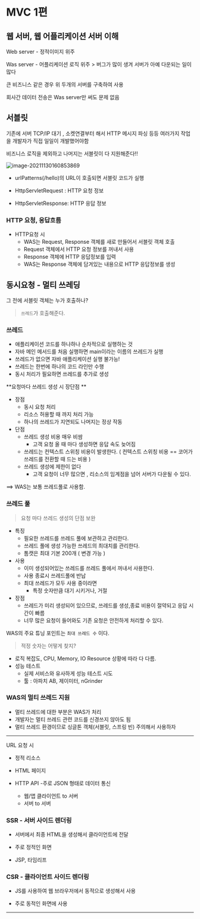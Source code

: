 

# MVC 1편

## 웹 서버, 웹 어플리케이션 서버 이해 

Web server - 정적이미지 위주

Was server - 어플리케이션 로직 위주 > 버그가 많이 생겨 서버가 아예 다운되는 일이 많다



큰 비즈니스 같은 경우 위 두개의 서버를 구축하여 사용

회사간 데이터 전송은 Was server만 써도 문제 없음



## 서블릿

기존에 서버 TCP/IP 대기 , 소켓연결부터 해서 HTTP 메시지 파싱 등등 여러가지 작업을 개발자가 직접 일일이 개발했어야함

비즈니스 로직을 제외하고 나머지는 서블릿이 다 지원해준다!!



![image-20211130160853869](https://user-images.githubusercontent.com/82758364/144242897-a04fb4b4-f1c1-4dfe-b7a3-e7b638bc107f.png)

* urlPatterns(/hello)의 URL이 호출되면 서블릿 코드가 실행

* HttpServletRequest : HTTP 요청 정보
* HttpServletResponse: HTTP 응답 정보



### HTTP 요청, 응답흐름

* HTTP요청 시
  * WAS는  Request, Response 객체를 새로 만들어서 서블릿 객체 호출
  * Request 객체에서 HTTP 요청 정보를 꺼내서 사용
  * Response 객체에 HTTP 응답정보를 입력
  * WAS는  Response 객체에 담겨있는 내용으로 HTTP 응답정보를 생성



## 동시요청 - 멀티 쓰레딩

 그 전에 서블릿 객체는 누가 호출하나?

> `쓰레드`가 호출해준다.

### 쓰레드

* 애플리케이션 코드를 하나하나 순차적으로 실행하는 것
* 자바 메인 메서드를 처음 실행하면 main이라는 이름의 쓰레드가 실행
* 쓰레드가 없으면 자바 애플리케이션 실행 불가능!
* 쓰레드는 한번에 하나의 코드 라인만 수행
* 동시 처리가 필요하면 쓰레드를 추가로 생성



**요청마다 쓰레드 생성 시 장단점 **

* 장점
  * 동시 요청 처리
  * 리소스 허용할 때 까지 처리 가능
  * 하나의 쓰레드가 지연되도 나머지는 정상 작동
* 단점
  * 쓰레드 생성 비용 매우 비쌈
    * 고객 요청 올 때 마다 생성하면 응답 속도 늦어짐 
  * 쓰레드는 컨텍스트 스위칭 비용이 발생한다. ( 컨텍스트 스위칭 비용 == 코어가 쓰레드를 전환할 때 드는 비용 )
  * 쓰레드 생성에 제한이 없다
    * 고객 요청이 너무 많으면 , 리소스의 임계점을 넘어 서버가 다운될 수 있다.

==>  WAS는 보통 쓰레드풀로 사용함.



### 쓰레드 풀 

> 요청 마다 쓰레드 생성의 단점 보완

* 특징
  * 필요한 쓰레드를 쓰레드 풀에 보관하고 관리한다.
  * 쓰레드 풀에 생성 가능한 쓰레드의 최대치를 관리한다. 
  * 톰캣은 최대 기본 200개 ( 변경 가능 )
* 사용
  * 이미 생성되어있는 쓰레드를 쓰레드 풀에서 꺼내서 사용한다.
  * 사용 종료시 쓰레드풀에 반납
  * 최대 쓰레드가 모두 사용 중이라면 
    * 특정 숫자만큼 대기 시키거나, 거절
* 장점
  * 쓰레드가 미리 생성되어 있으므로, 쓰레드를 생성,종료 비용이 절약되고 응답 시간이 빠름
  * 너무 많은 요청이 들어와도 기존 요청은 안전하게 처리할 수 있다.



WAS의 주요 튜닝 포인트는 `최대 쓰레드 수` 이다.

>  적정 숫자는 어떻게 찾지?

- 로직 복잡도, CPU, Memory, IO Resource 상황에 따라 다 다름.
- 성능 테스트
  - 실제 서비스와 유사하게 성능 테스트 시도
  - 툴 : 아파치 AB, 제이미터, nGrinder



### WAS의 멀티 쓰레드 지원

* 멀티 쓰레드에 대한 부분은 WAS가 처리
* 개발자는 멀티 쓰레드 관련 코드를 신경쓰지 않아도 됨
* 멀티 쓰레드 환경이므로 싱글톤 객체(서블릿, 스프링 빈) 주의해서 사용하자



<hr>

URL 요청 시

- 정적 리소스 

- HTML 페이지

- HTTP API -주로 JSON 형태로 데이터 통신
  - 웹/앱 클라이언트 to 서버
  - 서버 to 서버



### SSR - 서버 사이드 렌더링

- 서버에서 최종 HTML을 생성해서 클라이언트에 전달

- 주로 정적인 화면

- JSP, 타임리프



### CSR - 클라이언트 사이드 렌더링

- JS를 사용하여 웹 브라우저에서 동적으로 생성해서 사용

- 주로 동적인 화면에 사용

<hr>












